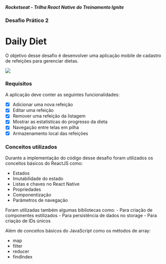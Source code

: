 ##### Rocketseat - Trilha React Native do Treinamento Ignite
### Desafio Prático 2
# Daily Diet


O objetivo desse desafio é desenvolver uma aplicação mobile de cadastro de refeições para 
gerenciar dietas.

![](https://github.com/williamroger/ignite-react-native-desafio-02/assets/3818294/d1b7bf60-64fd-4d59-861a-eff998f0208f)

### Requisitos 
A aplicação deve conter as seguintes funcionalidades:
- [x] Adicionar uma nova refeição
- [x] Editar uma refeição
- [x] Remover uma refeição da listagem
- [x] Mostrar as estatísticas do progresso da dieta
- [x] Navegação entre telas em pilha
- [x] Armazenamento local das refeições

### Conceitos utilizados
Durante a implementação do código desse desafio foram utilizados os conceitos básicos do ReactJS como:
- Estados
- Imutabilidade do estado
- Listas e chaves no React Native
- Propriedades
- Componentização
- Parâmetros de navegação

Foram utilizadas também algumas bibliotecas como:
[](https://styled-components.com/) - Para criação de componentes estilizados
[](https://github.com/react-native-async-storage/async-storage) - Para persistência de dados no storage
[](https://www.npmjs.com/package/react-native-uuid) - Para criação de IDs únicos

Além de conceitos básicos do JavaScript como os métodos de array:
- map
- filter
- reducer
- findIndex